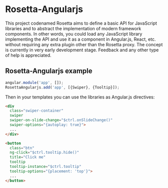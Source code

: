 # Rosetta-Angularjs

This project codenamed Rosetta aims to define a basic API for JavaScript libraries and to abstract
the implementation of modern framework components. In other words, you could load any JavaScript
library implementing the API and use it as a component in Angular.js, React, etc. without requiring
any extra plugin other than the Rosetta proxy. The concept is currently in very early development
stage. Feedback and any other type of help is appreciated.

## Rosetta-Angularjs example

```javascript
angular.module('app', []);
RosettaAngularjs.add('app', [{Swiper}, {Tooltip}]);
```

Then in your templates you can use the libraries as Angular.js directives:

```html
<div
  class="swiper-container"
  swiper
  swiper-on-slide-change="$ctrl.onSlideChange()"
  swiper-options="{autoplay: true}">
  ...
</div>

<button
  class="btn"
  ng-click="$ctrl.tooltip.hide()"
  title="Click me"
  tooltip
  tooltip-instance="$ctrl.tooltip"
  tooltip-options="{placement: 'top'}">
  ...
</button>
```

